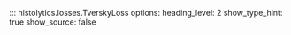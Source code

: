 ::: histolytics.losses.TverskyLoss
    options:
      heading_level: 2
      show_type_hint: true
      show_source: false

